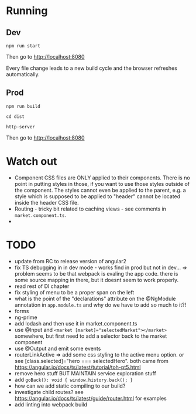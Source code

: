 # Running

## Dev

    npm run start

Then go to [http://localhost:8080](http://localhost:8080)

Every file change leads to a new build cycle and the browser refreshes automatically.

## Prod

    npm run build

    cd dist

    http-server

Then go to [http://localhost:8080](http://localhost:8080)

# Watch out

- Component CSS files are ONLY applied to their components. There is no point in putting styles in those, if you want to use those styles outside of the component. The styles cannot even be applied to the parent, e.g. a style which is supposed to be applied to "header" cannot be located inside the header CSS file.
- Routing - tricky bit related to caching views - see comments in `market.component.ts`.
-

# TODO

- update from RC to release version of angular2
- fix TS debugging in in dev mode - works find in prod but not in dev... => problem seems to be that webpack is evaling the app code. there is some source mapping in there, but it doesnt seem to work properly.
- read rest of DI chapter
- fix styling of menu to be a proper span on the left
- what is the point of the "declarations" attribute on the @NgModule annotation in `app.module.ts` and why do we have to add so much to it?!
- forms
- ng-prime
- add lodash and then use it in market.component.ts
- use @Input and `<market [market]="selectedMarket"></market>` somewhere, but first need to add a selector back to the market component
- use @Output and emit some events
- routerLinkActive => add some css styling to the active menu option. or see [class.selected]="hero === selectedHero". both came from https://angular.io/docs/ts/latest/tutorial/toh-pt5.html
- remove hero stuff BUT MAINTAIN service exploration stuff
- add `goBack(): void { window.history.back(); }`
- how can we add static compiling to our build?
- investigate child routes? see https://angular.io/docs/ts/latest/guide/router.html for examples
- add linting into webpack build
